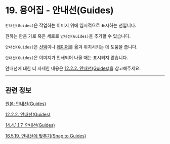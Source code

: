# 19. 용어집 - 안내선(Guides)

`안내선(Guides)`은 작업하는 이미지 위에 임시적으로 표시하는 선입니다.

원하는 만큼 가로 혹은 세로로 `안내선(Guides)`을 추가할 수 있습니다.

`안내선(Guides)`은 [선택](./07-01-00-the-selection.md)이나 [레이어](./19-glossaryx-layer.md)를 옮겨 위치시키는 데 도움을 줍니다.

`안내선(Guides)`은 이미지가 인쇄되어 나올 때는 표시되지 않습니다.

안내선에 대한 더 자세한 내용은 [12.2.2. 안내선(Guides)](./12-02-02-guides.md)을 참고해주세요.

***

## 관련 정보

[원본: 안내선(Guides)](https://docs.gimp.org/2.10/ko/glossary.html#glossary-guides)

[12.2.2. 안내선(Guides)](./12-02-02-guides.md)

[14.4.1.1.7. 안내선(Guides)](./14-04-01-01-07-guides.md)

[16.5.19. 안내선에 맞추기(Snap to Guides)](./16-05-19-snap-to-guides.md)